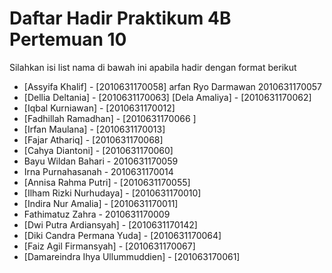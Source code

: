 # Daftar Hadir Praktikum 4B Pertemuan 10
Silahkan isi list nama di bawah ini apabila hadir dengan format berikut

- [Assyifa Khalif] - [2010631170058]
 arfan Ryo Darmawan 2010631170057
- [Dellia Deltania] - [2010631170063]
[Dela Amaliya] - [2010631170062]
- [Iqbal Kurniawan] - [2010631170012]
- [Fadhillah Ramadhan] - [2010631170066 ]
- [Irfan Maulana] - [2010631170013]
- [Fajar Athariq] - [2010631170068]
- [Cahya Diantoni] - [2010631170060]
- Bayu Wildan Bahari - 2010631170059
- Irna Purnahasanah - 2010631170014
- [Annisa Rahma Putri] - [2010631170055]
- [Ilham Rizki Nurhudaya] - [2010631170010]
- [Indira Nur Amalia] - [2010631170011]
- Fathimatuz Zahra - 2010631170009
- [Dwi Putra Ardiansyah] - [2010631170142]
- [Diki Candra Permana Yuda] - [2010631170064]
- [Faiz Agil Firmansyah] - [2010631170067]
- [Damareindra Ihya Ullummuddien] - [201063170061]
